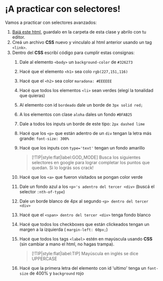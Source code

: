# ¡A practicar con selectores!

Vamos a practicar con selectores avanzados:

1. [Bajá este html](/04-css2/1.3-ejercicio.html), guardalo en la carpeta de esta clase y abrilo con tu editor.
2. Creá un archivo **CSS** nuevo y vinculalo al html anterior usando un tag `<link>`.
3. Dentro del **CSS** escribí código para cumplir estas consignas:
   1. Dale al elemento `<body>` un `background-color` de `#326273`
   2. Hacé que el elemento `<h1>` sea colo `rgb(227,151,116)`
   3. Hacé que el `<h2>` sea color `maradona: #EEEEEE`
   4. Hacé que todos los elementos `<li>` sean verdes (elegí la tonalidad que quieras)
   5. Al elemento con id `bordeado` dale un borde de `3px solid red;`
   6. A los elementos con clase `aloha` dales un fondo `#BFAB25`
   7. Dale a todos los inputs un borde de este tipo: `2px dashed lime`
   8. Hacé que los `<p>` que están adentro de un `div` tengan la letra más grande: `font-size: 300%`
   9. Hacé que los inputs con `type='text'` tengan un fondo amarillo

        >[!TIP|style:flat|label:GOD_MODE]
        >Busca los siguientes selectores en google para lograr completar los puntos que quedan. Si lo lográs sos crack!

   10. Hacé que los `<a>` que fueron visitados se pongan color verde
   11. Dale un fondo azul a los `<p>'s adentro del tercer <div>` (buscá el selector `:nth-of-type`)
   12. Dale un borde blanco de 4px al segundo `<p> dentro del tercer <div>`
   13. Hacé que el `<span> dentro del tercer <div>` tenga fondo blanco
   14. Hacé que todos los checkboxes que están clickeados tengan un margen a la izquierda ( `margin-left: 60px;`)
   15. Hacé que todos los tags `<label>` estén en mayúscula usando **CSS** (sin cambiar a mano el html, no hagas trampa).

        >[!TIP|style:flat|label:TIP]
        >Mayúscula en inglés se dice UPPERCASE

   16. Hacé que la primera letra del elemento con id 'ultimo' tenga un `font-size` de 400% y `background` rojo

